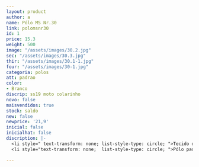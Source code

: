 ```yaml
---
layout: product
author: a
name: Pólo MS Nr.30
link: polomsnr30
id: 1
price: 15.3
weight: 500
image: "/assets/images/30.2.jpg"
sec: "/assets/images/30.3.jpg"
thir: "/assets/images/30.1-1.jpg"
four: "/assets/images/30-1.jpg"
categoria: polos
att: padrao
color:
- Branco
discrip: ss19 moto colarinho
novo: false
maisvendidos: true
stock: saldo
new: false
newprice: '21,9'
inicial: false
inicialhat: false
discription: |-
  <li style=" text-transform: none; list-style-type: circle; ">Tecido de toque suave</li>
  <li style="text-transform: none;  list-style-type: circle; ">Pólo padrão</li> <li style=" text-transform: none; list-style-type: circle; ">Logotipo bordado de MS</li> <li style="text-transform: none;  list-style-type: circle; ">Manga curta</li> <li style=" text-transform: none; list-style-type: circle; ">Bainha curva</li> <li style="text-transform: none;  list-style-type: circle; ">Máquina de lavar modo delicado</li>

---
```

